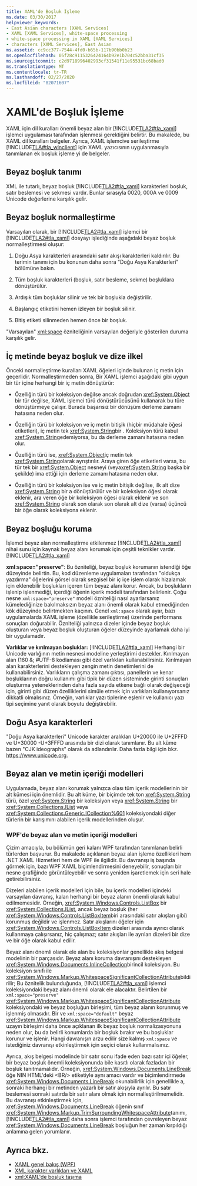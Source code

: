 ```yaml
---
title: XAML'de Boşluk İşleme
ms.date: 03/30/2017
helpviewer_keywords:
- East Asian characters [XAML Services]
- XAML [XAML Services], white-space processing
- white-space processing in XAML [XAML Services]
- characters [XAML Services], East Asian
ms.assetid: cc9cc377-7544-4fd0-b65b-117b90bb0b23
ms.openlocfilehash: 05f28c9115326424164b92e1b704c52bba31cf35
ms.sourcegitcommit: c2d9718996402993cf31541f11e95531bc68bad0
ms.translationtype: MT
ms.contentlocale: tr-TR
ms.lasthandoff: 02/27/2020
ms.locfileid: "82071607"
---
```

# <a name="white-space-processing-in-xaml"></a>XAML'de Boşluk İşleme

XAML için dil kuralları önemli beyaz alan bir [!INCLUDE[TLA2#tla_xaml](../../../includes/tla2sharptla-xaml-md.md)] işlemci uygulaması tarafından işlenmesi gerektiğini belirtir. Bu makalede, bu XAML dil kuralları belgeler. Ayrıca, XAML işlemcive serileştirme [!INCLUDE[TLA#tla_winclient](../../../includes/tlasharptla-winclient-md.md)] için XAML yazıcısının uygulanmasıyla tanımlanan ek boşluk işleme yi de belgeler.

## <a name="white-space-definition"></a>Beyaz boşluk tanımı

XML ile tutarlı, beyaz boşluk [!INCLUDE[TLA2#tla_xaml](../../../includes/tla2sharptla-xaml-md.md)] karakterleri boşluk, satır beslemesi ve sekmesi vardır. Bunlar sırasıyla 0020, 000A ve 0009 Unicode değerlerine karşılık gelir.

## <a name="white-space-normalization"></a>Beyaz boşluk normalleştirme

Varsayılan olarak, bir [!INCLUDE[TLA2#tla_xaml](../../../includes/tla2sharptla-xaml-md.md)] işlemci bir [!INCLUDE[TLA2#tla_xaml](../../../includes/tla2sharptla-xaml-md.md)] dosyayı işlediğinde aşağıdaki beyaz boşluk normalleştirmesi oluşur:

1. Doğu Asya karakterleri arasındaki satır akışı karakterleri kaldırılır. Bu terimin tanımı için bu konunun daha sonra "Doğu Asya Karakterleri" bölümüne bakın.

2. Tüm boşluk karakterleri (boşluk, satır besleme, sekme) boşluklara dönüştürülür.

3. Ardışık tüm boşluklar silinir ve tek bir boşlukla değiştirilir.

4. Başlangıç etiketini hemen izleyen bir boşluk silinir.

5. Bitiş etiketi silinmeden hemen önce bir boşluk.

"Varsayılan" [xml:space](xml-space-handling.md) özniteliğinin varsayılan değeriyle gösterilen duruma karşılık gelir.

## <a name="white-space-in-inner-text-and-string-primitives"></a>İç metinde beyaz boşluk ve dize ilkel

Önceki normalleştirme kuralları XAML öğeleri içinde bulunan iç metin için geçerlidir. Normalleştirmeden sonra, Bir XAML işlemci aşağıdaki gibi uygun bir tür içine herhangi bir iç metin dönüştürür:

- Özelliğin türü bir koleksiyon değilse ancak doğrudan <xref:System.Object> bir tür değilse, XAML işlemci türü dönüştürücüsünü kullanarak bu türe dönüştürmeye çalışır. Burada başarısız bir dönüşüm derleme zamanı hatasına neden olur.

- Özelliğin türü bir koleksiyon ve iç metin bitişik (hiçbir müdahale öğesi etiketleri), iç metin tek <xref:System.String>bir . Koleksiyon türü kabul <xref:System.String>edemiyorsa, bu da derleme zamanı hatasına neden olur.

- Özelliğin türü ise, <xref:System.Object>iç metin tek <xref:System.String>olarak ayrıştırılır. Araya giren öğe etiketleri varsa, bu tür tek bir <xref:System.Object> nesneyi (veya<xref:System.String> başka bir şekilde) ima ettiği için derleme zamanı hatasına neden olur.

- Özelliğin türü bir koleksiyon ise ve iç metin bitişik değilse, ilk alt dize <xref:System.String> bir a dönüştürülür ve bir koleksiyon öğesi olarak eklenir, ara veren öğe bir koleksiyon öğesi olarak eklenir ve son <xref:System.String> olarak son olarak son olarak alt dize (varsa) üçüncü bir öğe olarak koleksiyona eklenir.

## <a name="preserving-white-space"></a>Beyaz boşluğu koruma

İşlemci beyaz alan normalleştirme etkilenmez [!INCLUDE[TLA2#tla_xaml](../../../includes/tla2sharptla-xaml-md.md)] nihai sunu için kaynak beyaz alanı korumak için çeşitli teknikler vardır. [!INCLUDE[TLA2#tla_xaml](../../../includes/tla2sharptla-xaml-md.md)]

**xml:space="preserve"**: Bu özniteliği, beyaz boşluk korumanın istendiği öğe düzeyinde belirtin. Bu, kod düzenleme uygulamaları tarafından "oldukça yazdırma" öğelerini görsel olarak sezgisel bir iç içe işlem olarak hizalamak için eklenebilir boşlukları içeren tüm beyaz alanı korur. Ancak, bu boşlukların işlenip işlenmediği, içerdiği öğenin içerik modeli tarafından belirlenir. Çoğu nesne `xml:space="preserve"` modeli özniteliği nasıl ayarlarsanız kümelediğinize bakılmaksızın beyaz alanı önemli olarak kabul etmediğinden kök düzeyinde belirtmekten kaçının. Genel `xml:space` olarak ayar, bazı uygulamalarda XAML işleme (özellikle serileştirme) üzerinde performans sonuçları doğurabilir. Özniteliği yalnızca dizeler içinde beyaz boşluk oluşturan veya beyaz boşluk oluşturan öğeler düzeyinde ayarlamak daha iyi bir uygulamadır.

**Varlıklar ve kırılmayan boşluklar:** [!INCLUDE[TLA2#tla_xaml](../../../includes/tla2sharptla-xaml-md.md)] Herhangi bir Unicode varlığının metin nesnesi modeline yerleştirimi destekler. Kırılmayan alan (160 &; \#UTF-8 kodlaması gibi özel varlıkları kullanabilirsiniz. Kırılmayan alan karakterlerini destekleyen zengin metin denetimlerini de kullanabilirsiniz. Varlıkların çalışma zamanı çıktısı, panellerin ve kenar boşluklarının doğru kullanımı gibi tipik bir düzen sisteminde girinti sonuçları oluşturma yeteneklerinden daha fazla sayıda etkene bağlı olarak değişeceği için, girinti gibi düzen özelliklerini simüle etmek için varlıkları kullanıyorsanız dikkatli olmalısınız. Örneğin, varlıklar yazı tiplerine eşlenir ve kullanıcı yazı tipi seçimine yanıt olarak boyutu değiştirebilir.

## <a name="east-asian-characters"></a>Doğu Asya karakterleri

"Doğu Asya karakterleri" Unicode karakter aralıkları U+20000 ile U+2FFFD ve U+30000 -U+3FFFD arasında bir dizi olarak tanımlanır. Bu alt küme bazen "CJK ideographs" olarak da adlandırılır. Daha fazla bilgi için bkz. <https://www.unicode.org>.

## <a name="white-space-and-text-content-models"></a>Beyaz alan ve metin içeriği modelleri

Uygulamada, beyaz alanı korumak yalnızca olası tüm içerik modellerinin bir alt kümesi için önemlidir. Bu alt küme, bir biçimde tek ton <xref:System.String> türü, özel <xref:System.String> bir koleksiyon veya <xref:System.String> bir <xref:System.Collections.IList> veya <xref:System.Collections.Generic.ICollection%601> koleksiyondaki diğer türlerin bir karışımını alabilen içerik modellerinden oluşur.

### <a name="white-space-and-text-content-models-in-wpf"></a>WPF'de beyaz alan ve metin içeriği modelleri

Çizim amacıyla, bu bölümün geri kalanı WPF tarafından tanımlanan belirli türlerden başvurur. Bu makalede açıklanan beyaz alan işleme özellikleri hem .NET XAML Hizmetleri hem de WPF ile ilgilidir. Bu davranışı iş başında görmek için, bazı WPF XAML biçimlendirmesini deneyebilir, sonuçları bir nesne grafiğinde görüntüleyebilir ve sonra yeniden işaretlemek için seri hale getirebilirsiniz.

Dizeleri alabilen içerik modelleri için bile, bu içerik modelleri içindeki varsayılan davranış, kalan herhangi bir beyaz alanın önemli olarak kabul edilmemesidir. Örneğin, <xref:System.Windows.Controls.ListBox> bir <xref:System.Collections.IList>, ancak beyaz boşluk (her <xref:System.Windows.Controls.ListBoxItem>biri arasındaki satır akışları gibi) korunmuş değildir ve işlenmez. Satır akışlarını öğeler için <xref:System.Windows.Controls.ListBoxItem> dizeleri arasında ayırıcı olarak kullanmaya çalışırsanız, hiç çalışmaz; satır akışları ile ayrılan dizeleri bir dize ve bir öğe olarak kabul edilir.

Beyaz alanı önemli olarak ele alan bu koleksiyonlar genellikle akış belgesi modelinin bir parçasıdır. Beyaz alanı koruma davranışını destekleyen <xref:System.Windows.Documents.InlineCollection>birincil koleksiyon. Bu koleksiyon sınıfı ile <xref:System.Windows.Markup.WhitespaceSignificantCollectionAttribute>bildirilir; Bu öznitelik bulunduğunda, [!INCLUDE[TLA2#tla_xaml](../../../includes/tla2sharptla-xaml-md.md)] işlemci koleksiyondaki beyaz alanı önemli olarak ele alacaktır. Belirtilen bir `xml:space="preserve"` <xref:System.Windows.Markup.WhitespaceSignificantCollectionAttribute> koleksiyondaki ve beyaz boşluğun birleşimi, tüm beyaz alanın korunmuş ve işlenmiş olmasıdır. Bir ve `xml:space="default"` beyaz <xref:System.Windows.Markup.WhitespaceSignificantCollectionAttribute> uzayın birleşimi daha önce açıklanan ilk beyaz boşluk normalizasyonuna neden olur, bu da belirli konumlarda bir boşluk bırakır ve bu boşluklar korunur ve işlenir. Hangi davranışın arzu edilir size kalmış `xml:space` ve istediğiniz davranışı etkinleştirmek için seçici olarak kullanmalısınız.

Ayrıca, akış belgesi modelinde bir satır sonu ifade eden bazı satır içi öğeler, bir beyaz boşluk önemli koleksiyonunda bile kasıtlı olarak fazladan bir boşluk tanıtmamalıdır. Örneğin, <xref:System.Windows.Documents.LineBreak> öğe NIN HTML'deki \<BR/> etiketiyle aynı amacı vardır ve biçimlendirmede <xref:System.Windows.Documents.LineBreak> okunabilirlik için genellikle a, sonraki herhangi bir metinden yazarlı bir satır akışıyla ayrılır. Bu satır beslemesi sonraki satırda bir satır alanı olmak için normalleştirilmemelidir. Bu davranışı etkinleştirmek için, <xref:System.Windows.Documents.LineBreak> öğenin sınıf <xref:System.Windows.Markup.TrimSurroundingWhitespaceAttribute>tanımı, [!INCLUDE[TLA2#tla_xaml](../../../includes/tla2sharptla-xaml-md.md)] daha sonra işlemci tarafından çevreleyen beyaz <xref:System.Windows.Documents.LineBreak> boşluğun her zaman kırpıldığı anlamına gelen yorumlanır.

## <a name="see-also"></a>Ayrıca bkz.

- [XAML genel bakış (WPF)](../fundamentals/xaml.md)
- [XML karakter varlıkları ve XAML](xml-character-entities.md)
- [xml:XAML'de boşluk taşıma](xml-space-handling.md)
